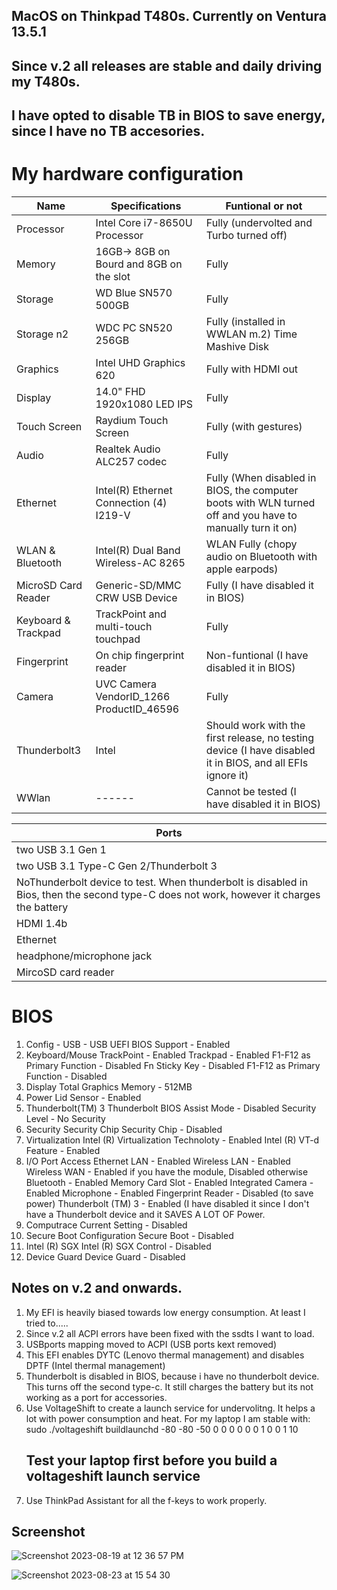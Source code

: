 ## MacOS on Thinkpad T480s. Currently on Ventura 13.5.1

## Since v.2 all releases are stable and daily driving my T480s. 
## I have opted to disable TB in BIOS to save energy, since I have no TB accesories.    

# My hardware configuration
| Name                | Specifications                           | Funtional or not |
| ------------------- | -----------------------------------------|---------------|
| Processor           | Intel Core i7-8650U Processor            |Fully (undervolted and Turbo turned off)|
| Memory              | 16GB-> 8GB on Bourd and 8GB on the slot  |Fully|
| Storage             | WD Blue SN570 500GB                      |Fully|
| Storage  n2         | WDC PC SN520  256GB                      |Fully (installed in WWLAN m.2) Time Mashive Disk| 
| Graphics            | Intel UHD Graphics 620                   |Fully with HDMI out|
| Display             | 14.0" FHD 1920x1080 LED IPS              |Fully|
| Touch Screen        | Raydium Touch Screen                     |Fully (with gestures)|
| Audio               | Realtek Audio ALC257 codec               |Fully |
| Ethernet            | Intel(R) Ethernet Connection (4) I219-V  |Fully (When disabled in BIOS, the computer boots with WLN turned off and you have to manually turn it on)|
| WLAN & Bluetooth    | Intel(R) Dual Band Wireless-AC 8265      |WLAN Fully (chopy audio on Bluetooth with apple earpods)| 
| MicroSD Card Reader | Generic-SD/MMC CRW USB Device            |Fully (I have disabled it in BIOS)|
| Keyboard & Trackpad | TrackPoint and multi-touch touchpad      |Fully
| Fingerprint         | On chip fingerprint reader               |Non-funtional (I have disabled it in BIOS)|
| Camera              |UVC Camera VendorID_1266 ProductID_46596  |Fully||
| Thunderbolt3        | Intel                                    | Should work with the first release, no testing device (I have disabled it in BIOS, and all EFIs ignore it)|
| WWlan               | ------                                   | Cannot be tested (I have disabled it in BIOS)|


|Ports |
|------|
|two USB 3.1 Gen 1|  Fully working|
|two USB 3.1 Type-C Gen 2/Thunderbolt 3|
|NoThunderbolt device to test.  When thunderbolt is disabled in Bios, then the second type-C does not work, however it charges the battery|
|HDMI 1.4b|
|Ethernet |
|headphone/microphone jack|
|MircoSD card reader|

# BIOS
1. Config - USB - USB UEFI BIOS Support - Enabled
2. Keyboard/Mouse TrackPoint - Enabled
Trackpad - Enabled
F1-F12 as Primary Function - Disabled
Fn Sticky Key - Disabled
F1-F12 as Primary Function - Disabled
3. Display
Total Graphics Memory - 512MB
4. Power Lid Sensor - Enabled
5. Thunderbolt(TM) 3
Thunderbolt BIOS Assist Mode - Disabled
Security Level - No Security
6. Security
Security Chip
Security Chip - Disabled
7. Virtualization
Intel (R) Virtualization Technoloty - Enabled
Intel (R) VT-d Feature - Enabled
8. I/O Port Access
Ethernet LAN - Enabled
Wireless LAN - Enabled
Wireless WAN - Enabled if you have the module, Disabled otherwise
Bluetooth - Enabled
Memory Card Slot - Enabled
Integrated Camera - Enabled
Microphone - Enabled
Fingerprint Reader - Disabled (to save power)
Thunderbolt (TM) 3 - Enabled (I have disabled it since I don't have a Thunderbolt device and it SAVES A LOT OF Power.
9. Computrace
Current Setting - Disabled
10. Secure Boot Configuration
Secure Boot - Disabled
11. Intel (R) SGX
Intel (R) SGX Control - Disabled
12. Device Guard
Device Guard - Disabled

## Notes on v.2 and onwards. 
1. My EFI is heavily biased towards low energy consumption. At least I tried to.....
2. Since v.2 all ACPI errors have been fixed with the ssdts I want to load.
3. USBports mapping moved to ACPI (USB ports kext removed)
4. This EFI enables DYTC (Lenovo thermal management) and disables DPTF (Intel thermal management)
5. Thunderbolt is disabled in BIOS, because i have no thunderbolt device.  This turns off the second type-c. It still charges the battery but its not working as a port for accessories.
6. Use VoltageShift to create a launch service for undervolitng. It helps a lot with power consumption and heat. For my laptop I am stable with:
   sudo ./voltageshift buildlaunchd  -80 -80 -50 0 0 0 0 0 0 1 0 0 1 10
   ## Test your laptop first before you build a voltageshift launch service
7. Use ThinkPad Assistant for all the f-keys to work properly.
   
## Screenshot   

![Screenshot 2023-08-19 at 12 36 57 PM](https://github.com/Hasodikis/T480S-Hackintosh/assets/61179177/baac1f7d-6028-4f55-86c4-78bdbe02c721)

![Screenshot 2023-08-23 at 15 54 30](https://github.com/Hasodikis/T480S-Hackintosh/assets/61179177/1576e859-c198-4ca9-bb0e-8bac7beb0385)

